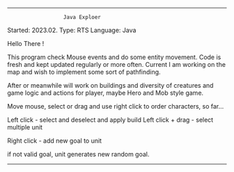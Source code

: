 *****************************************************
                      Java Exploer


Started: 2023.02.
Type: RTS
Language: Java

Hello There !


This program check Mouse events and do some entity
movement. Code is fresh and kept updated regularly
or more often. Current I am working on the map and
wish to implement some sort of pathfinding.

After or meanwhile will work on buildings and 
diversity of creatures and game logic and actions
for player, maybe Hero and Mob style game.

Move mouse, select or drag and use right click to 
order characters, so far... 

Left click - select and deselect and apply build
Left click + drag - select multiple unit

Right click - add new goal to unit

if not valid goal, unit generates new random goal.




*****************************************************